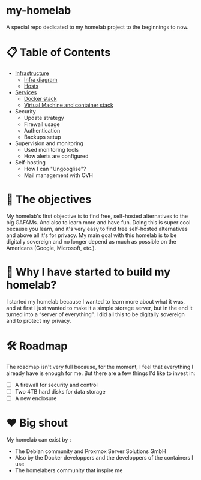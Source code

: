 # my-homelab
A special repo dedicated to my homelab project to the beginnings to now.

# 📋 Table of Contents

- [Infrastructure](https://github.com/ngrt-sh/my-homelab/blob/main/infrastructure/readme.md#infrastrucure)
  - [Infra diagram](https://github.com/ngrt-sh/my-homelab/tree/main/infrastructure#diagram-of-my-complete-local-network)
  - [Hosts](https://github.com/ngrt-sh/my-homelab/tree/main/infrastructure#hosts)
- [Services](https://github.com/ngrt-sh/my-homelab/blob/main/services/readme.md#service)
  - [Docker stack](https://github.com/ngrt-sh/my-homelab/blob/main/services/readme.md#docker-stack)
  - [Virtual Machine and container stack](https://github.com/ngrt-sh/my-homelab/blob/main/services/readme.md#virtual-machine-stack)
- Security
  - Update strategy
  - Firewall usage
  - Authentication
  - Backups setup
- Supervision and monitoring
  - Used monitoring tools
  - How alerts are configured
- Self-hosting
  - How I can "Ungooglise"?
  - Mail management with OVH

# 🚀 The objectives
My homelab's first objective is to find free, self-hosted alternatives to the big GAFAMs. And also to learn more and have fun. Doing this is super cool because you learn, and it's very easy to find free self-hosted alternatives and above all it's for privacy. My main goal with this homelab is to be digitally sovereign and no longer depend as much as possible on the Americans (Google, Microsoft, etc.).

# 🔌  Why I have started to build my homelab?
I started my homelab because I wanted to learn more about what it was, and at first I just wanted to make it a simple storage server, but in the end it turned into a “server of everything”. I did all this to be digitally sovereign and to protect my privacy.

# 🛠️ Roadmap
The roadmap isn't very full because, for the moment, I feel that everything I already have is enough for me. But there are a few things I'd like to invest in:
- [ ] A firewall for security and control
- [ ] Two 4TB hard disks for data storage 
- [ ] A new enclosure

# ❤️ Big shout

My homelab can exist by :
 - The Debian community and Proxmox Server Solutions GmbH
 - Also by the Docker developpers and the developpers of the containers I use
 - The homelabers community that inspire me
